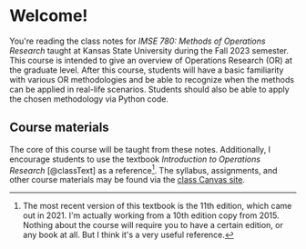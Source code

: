 # Welcome!

You're reading the class notes for _IMSE 780: Methods of Operations Research_ taught at Kansas State University during the Fall 2023 semester. This course is intended to give an overview of Operations Research (OR) at the graduate level. After this course, students will have a basic familiarity with various OR methodologies and be able to recognize when the methods can be applied in real-life scenarios. Students should also be able to apply the chosen methodology via Python code.

## Course materials

The core of this course will be taught from these notes. Additionally, I encourage students to use the textbook _Introduction to Operations Research_ [@classText] as a reference[^bookVersion]. The syllabus, assignments, and other course materials may be found via the [class Canvas site](https://k-state.instructure.com/).

[^bookVersion]: The most recent version of this textbook is the 11th edition, which came out in 2021. I'm actually working from a 10th edition copy from 2015. Nothing about the course will require you to have a certain edition, or any book at all. But I think it's a very useful reference.
